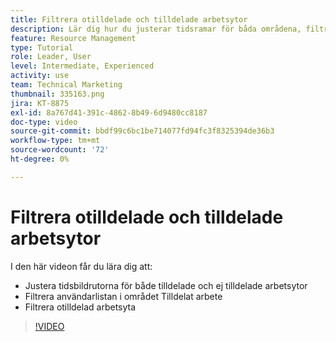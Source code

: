 ```yaml
---
title: Filtrera otilldelade och tilldelade arbetsytor
description: Lär dig hur du justerar tidsramar för båda områdena, filtrerar användarlistan i den tilldelade arbetsytan och filtrerar den otilldelade arbetsytan.
feature: Resource Management
type: Tutorial
role: Leader, User
level: Intermediate, Experienced
activity: use
team: Technical Marketing
thumbnail: 335163.png
jira: KT-8875
exl-id: 8a767d41-391c-4862-8b49-6d9480cc8187
doc-type: video
source-git-commit: bbdf99c6bc1be714077fd94fc3f8325394de36b3
workflow-type: tm+mt
source-wordcount: '72'
ht-degree: 0%

---
```


# Filtrera otilldelade och tilldelade arbetsytor

I den här videon får du lära dig att:

* Justera tidsbildrutorna för både tilldelade och ej tilldelade arbetsytor
* Filtrera användarlistan i området Tilldelat arbete
* Filtrera otilldelad arbetsyta

>[!VIDEO](https://video.tv.adobe.com/v/335163/?quality=12&learn=on&enablevpops=1)
